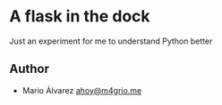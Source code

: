 # A flask in the dock
Just an experiment for me to understand Python better

## Author
- Mario Álvarez <ahoy@m4grio.me>
